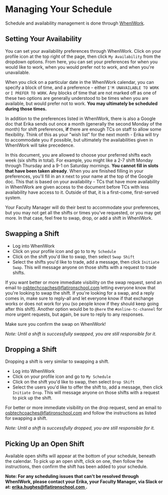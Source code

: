 # Managing Your Schedule

Schedule and availability management is done through [WhenIWork](https://app.wheniwork.com).

## Setting Your Availability

You can set your availability preferences through WhenIWork. Click on your profile icon at the top right of the page, then click `My Availability` from the dropdown options. From here, you can set your preferences for when you would like to work, when you would prefer not to work, and when you're unavailable.

When you click on a particular date in the WhenIWork calendar, you can specify a block of time, and a preference - either `I'M UNAVAILABLE TO WORK` or `I PREFER TO WORK`. Any blocks of time that are not marked off as one of these two options are generally understood to be times when you are available, but would prefer not to work. **You may ultimately be scheduled during those times.**

In addition to the preferences listed in WhenIWork, there is also a Google doc that Erika sends out once a month (generally the second Monday of the month) for shift preferences, **if** there are enough TCs on staff to allow some flexibility. Think of this as your "wish list" for the next month - Erika will try to accommodate you if possible, but ultimately the availabilities given in WhenIWork will take precedence.

In this document, you are allowed to choose your preferred shifts each week (six shifts in total). For example, you might like a 2-7 shift Monday through Thursday and a 9-1 on Saturday mornings. **You cannot fill in slots that have been taken already**. When you are finished filling in your preferences, you'll fill in an `X` next to your name at the top of the Google doc. This that is based on your availability - TCs that have more availability in WhenIWork are given access to the document before TCs with less availability have access to it. Outside of that, it is a first-come, first-served system. 

Your Faculty Manager will do their best to accommodate your preferences, but you may not get all the shifts or times you've requested, or you may get more. In that case, feel free to swap, drop, or add a shift in WhenIWork.

## Swapping a Shift

* Log into WhenIWork
* Click on your profile icon and go to to `My Schedule`
* Click on the shift you'd like to swap, then select `Swap Shift`
* Select the shifts you'd like to trade, add a message, then click `Initiate Swap`. This will message anyone on those shifts with a request to trade shifts.

If you want better or more immediate visibility on the swap request, send an email to [osbtechcoaches@flatironschool.com](mailto:osbtechcoaches@flatironschool.com) letting everyone know that you're looking to swap the shift. If you're looking for a swap, and a reply comes in, make sure to reply-all and let everyone know if that exchange works or does not work for you (so people know if they should keep going after this shift). Another option would be to  `@here` the `#online-tc-channel` for more urgent requests, but again, be sure to reply to any responses.

Make sure you confirm the swap on WhenIWork!

*Note: Until a shift is successfully swapped, you are still responsible for it.*

## Dropping a Shift

Dropping a shift is very similar to swapping a shift.

* Log into WhenIWork
* Click on your profile icon and go to `My Schedule`
* Click on the shift you'd like to swap, then select `Drop Shift`
* Select the users you'd like to offer the shift to, add a message, then click `Initiate Drop`. This will message anyone on those shifts with a request to pick up the shift.

For better or more immediate visibility on the drop request, send an email to [osbtechcoaches@flatironschool.com](mailto:osbtechcoaches@flatironschool.com) and follow the instructions as listed for swapping a shift.

*Note: Until a shift is successfully dropped, you are still responsible for it.*

## Picking Up an Open Shift

Available open shifts will appear at the bottom of your schedule, beneath the calendar. To pick up an open shift, click on one, then follow the instructions, then confirm the shift has been added to your schedule.

**Note: For any scheduling issues that can't be resolved through WhenIWork, please contact your Erika, your Faculty Manager, via Slack or at: [erika.hughes@flatironschool.com ](mailto:erika.hughes@flatironschool.com ).**
